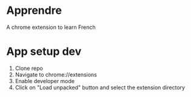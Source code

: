 # Apprendre
A chrome extension to learn French

# App setup dev
1. Clone repo
2. Navigate to chrome://extensions
3. Enable developer mode
4. Click on "Load unpacked" button and select the extension directory

